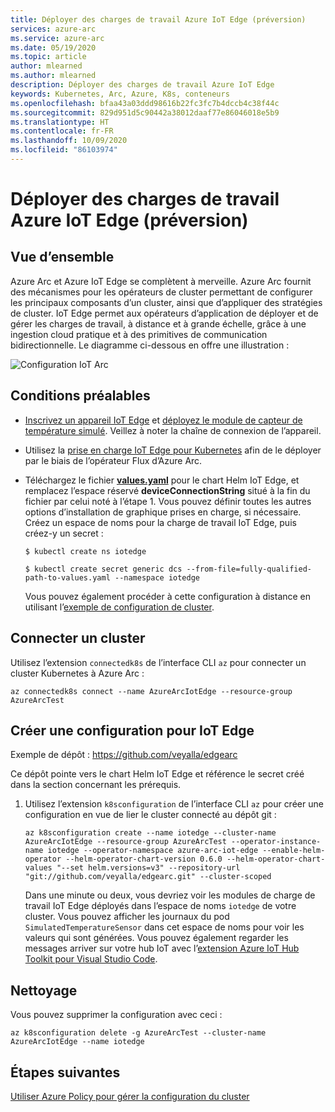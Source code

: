 ```yaml
---
title: Déployer des charges de travail Azure IoT Edge (préversion)
services: azure-arc
ms.service: azure-arc
ms.date: 05/19/2020
ms.topic: article
author: mlearned
ms.author: mlearned
description: Déployer des charges de travail Azure IoT Edge
keywords: Kubernetes, Arc, Azure, K8s, conteneurs
ms.openlocfilehash: bfaa43a03ddd98616b22fc3fc7b4dccb4c38f44c
ms.sourcegitcommit: 829d951d5c90442a38012daaf77e86046018e5b9
ms.translationtype: HT
ms.contentlocale: fr-FR
ms.lasthandoff: 10/09/2020
ms.locfileid: "86103974"
---
```

# <a name="deploy-azure-iot-edge-workloads-preview"></a>Déployer des charges de travail Azure IoT Edge (préversion)

## <a name="overview"></a>Vue d’ensemble

Azure Arc et Azure IoT Edge se complètent à merveille. Azure Arc fournit des mécanismes pour les opérateurs de cluster permettant de configurer les principaux composants d’un cluster, ainsi que d’appliquer des stratégies de cluster. IoT Edge permet aux opérateurs d’application de déployer et de gérer les charges de travail, à distance et à grande échelle, grâce à une ingestion cloud pratique et à des primitives de communication bidirectionnelle. Le diagramme ci-dessous en offre une illustration :

![Configuration IoT Arc](./media/edge-arc.png)

## <a name="pre-requisites"></a>Conditions préalables

* [Inscrivez un appareil IoT Edge](../../iot-edge/quickstart-linux.md#register-an-iot-edge-device) et [déployez le module de capteur de température simulé](../../iot-edge/quickstart-linux.md#deploy-a-module). Veillez à noter la chaîne de connexion de l’appareil.

* Utilisez la [prise en charge IoT Edge pour Kubernetes](https://aka.ms/edgek8sdoc) afin de le déployer par le biais de l’opérateur Flux d’Azure Arc.

* Téléchargez le fichier [**values.yaml**](https://github.com/Azure/iotedge/blob/master/kubernetes/charts/edge-kubernetes/values.yaml) pour le chart Helm IoT Edge, et remplacez l’espace réservé **deviceConnectionString** situé à la fin du fichier par celui noté à l’étape 1. Vous pouvez définir toutes les autres options d’installation de graphique prises en charge, si nécessaire. Créez un espace de noms pour la charge de travail IoT Edge, puis créez-y un secret :

    ```
    $ kubectl create ns iotedge

    $ kubectl create secret generic dcs --from-file=fully-qualified-path-to-values.yaml --namespace iotedge
    ```

    Vous pouvez également procéder à cette configuration à distance en utilisant l’[exemple de configuration de cluster](./use-gitops-connected-cluster.md).

## <a name="connect-a-cluster"></a>Connecter un cluster

Utilisez l’extension `connectedk8s` de l’interface CLI `az` pour connecter un cluster Kubernetes à Azure Arc :

  ```
  az connectedk8s connect --name AzureArcIotEdge --resource-group AzureArcTest
  ```

## <a name="create-a-configuration-for-iot-edge"></a>Créer une configuration pour IoT Edge

Exemple de dépôt : https://github.com/veyalla/edgearc

Ce dépôt pointe vers le chart Helm IoT Edge et référence le secret créé dans la section concernant les prérequis.

1. Utilisez l’extension `k8sconfiguration` de l’interface CLI `az` pour créer une configuration en vue de lier le cluster connecté au dépôt git :

    ```
    az k8sconfiguration create --name iotedge --cluster-name AzureArcIotEdge --resource-group AzureArcTest --operator-instance-name iotedge --operator-namespace azure-arc-iot-edge --enable-helm-operator --helm-operator-chart-version 0.6.0 --helm-operator-chart-values "--set helm.versions=v3" --repository-url "git://github.com/veyalla/edgearc.git" --cluster-scoped
    ```

    Dans une minute ou deux, vous devriez voir les modules de charge de travail IoT Edge déployés dans l’espace de noms `iotedge` de votre cluster. Vous pouvez afficher les journaux du pod `SimulatedTemperatureSensor` dans cet espace de noms pour voir les valeurs qui sont générées. Vous pouvez également regarder les messages arriver sur votre hub IoT avec l’[extension Azure IoT Hub Toolkit pour Visual Studio Code](https://marketplace.visualstudio.com/items?itemName=vsciot-vscode.azure-iot-toolkit).

## <a name="cleanup"></a>Nettoyage

Vous pouvez supprimer la configuration avec ceci :

```
az k8sconfiguration delete -g AzureArcTest --cluster-name AzureArcIotEdge --name iotedge
```

## <a name="next-steps"></a>Étapes suivantes

[Utiliser Azure Policy pour gérer la configuration du cluster](./use-azure-policy.md)
